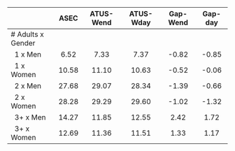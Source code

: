 
|                      |         ASEC |    ATUS-Wend |    ATUS-Wday |     Gap-Wend |      Gap-day |
| -------------------- | :----------: | :----------: | :----------: | :----------: | :----------: |
| # Adults x Gender    |              |              |              |              |              |
| &nbsp;&nbsp;1 x Men  |         6.52 |         7.33 |         7.37 |        -0.82 |        -0.85 |
| &nbsp;&nbsp;1 x Women |        10.58 |        11.10 |        10.63 |        -0.52 |        -0.06 |
| &nbsp;&nbsp;2 x Men  |        27.68 |        29.07 |        28.34 |        -1.39 |        -0.66 |
| &nbsp;&nbsp;2 x Women |        28.28 |        29.29 |        29.60 |        -1.02 |        -1.32 |
| &nbsp;&nbsp;3+ x Men |        14.27 |        11.85 |        12.55 |         2.42 |         1.72 |
| &nbsp;&nbsp;3+ x Women |        12.69 |        11.36 |        11.51 |         1.33 |         1.17 |

